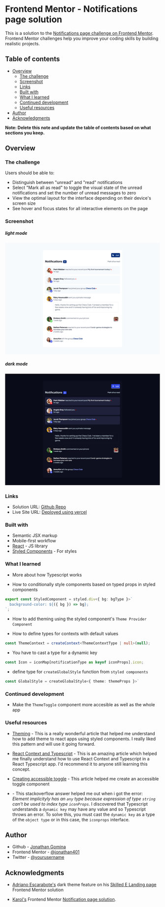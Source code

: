 # Frontend Mentor - Notifications page solution

This is a solution to the [Notifications page challenge on Frontend Mentor](https://www.frontendmentor.io/challenges/notifications-page-DqK5QAmKbC). Frontend Mentor challenges help you improve your coding skills by building realistic projects.

## Table of contents

- [Overview](#overview)
  - [The challenge](#the-challenge)
  - [Screenshot](#screenshot)
  - [Links](#links)
  - [Built with](#built-with)
  - [What I learned](#what-i-learned)
  - [Continued development](#continued-development)
  - [Useful resources](#useful-resources)
- [Author](#author)
- [Acknowledgments](#acknowledgments)

**Note: Delete this note and update the table of contents based on what sections you keep.**

## Overview

### The challenge

Users should be able to:

- Distinguish between "unread" and "read" notifications
- Select "Mark all as read" to toggle the visual state of the unread notifications and set the number of unread messages to zero
- View the optimal layout for the interface depending on their device's screen size
- See hover and focus states for all interactive elements on the page

### Screenshot

##### light mode

![notification page light mode](./src/assets/images/screenshots/notification_screenshot_light.png)

##### dark mode

![notification page dark mode](./src/assets/images/screenshots/notification_screenshot_dark.png)

### Links

- Solution URL: [Github Repo](https://github.com/jonathan401/FEM-Notification-Page)
- Live Site URL: [Deployed using vercel](https://your-live-site-url.com)

### Built with

- Semantic JSX markup
- Mobile-first workflow
- [React](https://reactjs.org/) - JS library
- [Styled Components](https://styled-components.com/) - For styles

### What I learned

- More about how Typescript works

- How to conditionally style components based on typed props in styled components

```ts
export const StyledComponent = styled.div<{ bg: bgType }>`
  background-color: ${({ bg }) => bg};
`;
```

- How to add theming using the styled component's `Theme Provider Component`

- How to define types for contexts with default values

```ts
const ThemeContext = createContext<ThemeContextType | null>(null);
```

- You have to cast a type for a dynamic key

```ts
const Icon = iconMap[notificationType as keyof iconProps].icon;
```

- define type for `createGlobalStyle` function from `styled components`

```ts
const GlobalStyle = createGlobalStyle<{ theme: themeProps }>`
```

### Continued development

- Make the `ThemeToggle` component more accesible as well as the whole app

### Useful resources

- [Theming](https://jscircle.com/react-theme-switching-with-context-api-and-styled-components/) - This is a really wonderful article that helped me understand how to add theme to react apps using styled components. I really liked this pattern and will use it going forward.
- [React Context and Typescript](https://www.example.com) - This is an amazing article which helped me finally understand how to use React Context and Typescript in a React Typescript app. I'd recommend it to anyone still learning this concept.

- [Creating accessible toggle](https://www.w3.org/WAI/ARIA/apg/patterns/switch/) - This article helped me create an accessible toggle component

- []() - This stackoverflow answer helped me out when i got the error: _Element implicityly has an `any` type because expression of type `string` can't be used to index type `iconProps`_. I discovered that Typescript understands a `dynamic key` may have any value and so Typescript throws an error. To solve this, you must cast the `dynamic key` as a type of the `object type` or in this case, the `iconprops` interface.

## Author

- Github - [Jonathan Gomina](https://www.your-site.com)
- Frontend Mentor - [@jonathan401](https://www.frontendmentor.io/profile/jonathan401)
- Twitter - [@yourusername](https://www.twitter.com/yourusername)

## Acknowledgments

- [Adriano Escarabote's](https://www.frontendmentor.io/profile/AdrianoEscarabote) dark theme feature on his [Skilled E Landing page](https://adrianoescarabote.github.io/skilled-elearning-landing-page/) Frontend Mentor solution

- [Karol's](https://www.frontendmentor.io/profile/karolbanat) Frontend Mentor [Notification page solution](https://karolbanat.github.io/notifications-page/).
